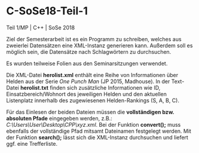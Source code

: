 # C-SoSe18-Teil-1
Teil 1/MP | C++ | SoSe 2018

Ziel der Semesterarbeit ist es ein Programm zu schreiben, welches aus zweierlei Datensätzen eine XML-Instanz generieren kann.
Außerdem soll es möglich sein, die Datensätze nach Schlagwörtern zu durchsuchen. 

Es wurden teilweise Folien aus den Seminarsitzungen verwendet.

Die XML-Datei **herolist.xml** enthält eine Reihe von Informationen über Helden aus der Serie *One Punch Man* (JP 2015, Madhouse). 
In der Text-Datei **herolist.txt** finden sich zusätzliche Informationen wie ID, Einsatzbereich/Wohnort des jeweiligen Helden und den aktuellen Listenplatz innerhalb des zugewiesenen Helden-Rankings (S, A, B, C).  

Für das Einlesen der beiden Dateien müssen die **vollständigen bzw. absoluten Pfade** eingegeben werden, z.B.: *C:\Users\User\Desktop\CPP\xyz.xml*.
Bei der Funktion **convert();** muss ebenfalls der vollständige Pfad mitsamt Dateinamen festgelegt werden.
Mit der Funktion **search();** lässt sich die XML-Instanz durchsuchen und liefert ggf. eine Trefferliste.
